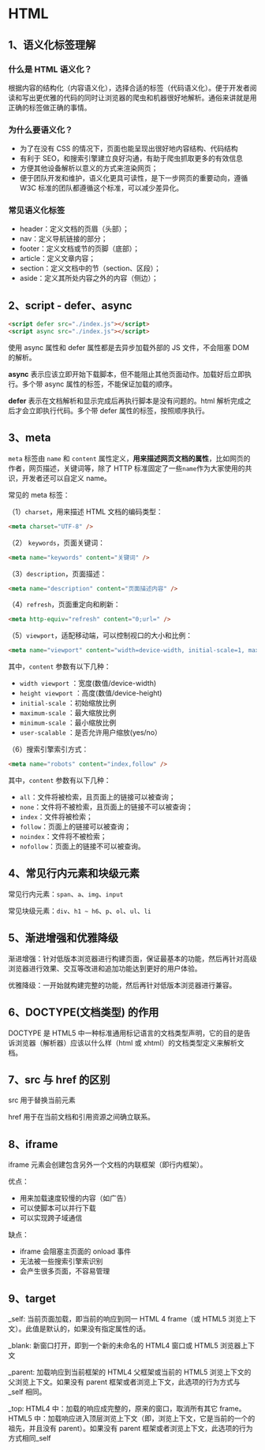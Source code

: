 # HTML

## 1、语义化标签理解

### 什么是 HTML 语义化？

根据内容的结构化（内容语义化），选择合适的标签（代码语义化）。便于开发者阅读和写出更优雅的代码的同时让浏览器的爬虫和机器很好地解析。通俗来讲就是用正确的标签做正确的事情。

### 为什么要语义化？

-   为了在没有 CSS 的情况下，页面也能呈现出很好地内容结构、代码结构
-   有利于 SEO，和搜索引擎建立良好沟通，有助于爬虫抓取更多的有效信息
-   方便其他设备解析以意义的方式来渲染网页；
-   便于团队开发和维护，语义化更具可读性，是下一步网页的重要动向，遵循 W3C 标准的团队都遵循这个标准，可以减少差异化。

### 常见语义化标签

-   header：定义文档的页眉（头部）；
-   nav：定义导航链接的部分；
-   footer：定义文档或节的页脚（底部）；
-   article：定义文章内容；
-   section：定义文档中的节（section、区段）；
-   aside：定义其所处内容之外的内容（侧边）；

## 2、script - defer、async

```html
<script defer src="./index.js"></script>
<script async src="./index.js"></script>
```

使用 async 属性和 defer 属性都是去异步加载外部的 JS 文件，不会阻塞 DOM 的解析。

**async** 表示应该立即开始下载脚本，但不能阻止其他页面动作。加载好后立即执行。多个带 async 属性的标签，不能保证加载的顺序。

**defer** 表示在文档解析和显示完成后再执行脚本是没有问题的。html 解析完成之后才会立即执行代码。多个带 defer 属性的标签，按照顺序执行。

## 3、meta

`meta` 标签由 `name` 和 `content` 属性定义，**用来描述网页文档的属性**，比如网页的作者，网页描述，关键词等，除了 HTTP 标准固定了一些`name`作为大家使用的共识，开发者还可以自定义 name。

常见的 meta 标签：

（1）`charset`，用来描述 HTML 文档的编码类型：

```html
<meta charset="UTF-8" />
```

（2） `keywords`，页面关键词：

```html
<meta name="keywords" content="关键词" />
```

（3）`description`，页面描述：

```html
<meta name="description" content="页面描述内容" />
```

（4）`refresh`，页面重定向和刷新：

```html
<meta http-equiv="refresh" content="0;url=" />
```

（5）`viewport`，适配移动端，可以控制视口的大小和比例：

```html
<meta name="viewport" content="width=device-width, initial-scale=1, maximum-scale=1" />
```

其中，`content` 参数有以下几种：

-   `width viewport` ：宽度(数值/device-width)
-   `height viewport` ：高度(数值/device-height)
-   `initial-scale` ：初始缩放比例
-   `maximum-scale` ：最大缩放比例
-   `minimum-scale` ：最小缩放比例
-   `user-scalable` ：是否允许用户缩放(yes/no）

（6）搜索引擎索引方式：

```html
<meta name="robots" content="index,follow" />
```

其中，`content` 参数有以下几种：

-   `all`：文件将被检索，且页面上的链接可以被查询；
-   `none`：文件将不被检索，且页面上的链接不可以被查询；
-   `index`：文件将被检索；
-   `follow`：页面上的链接可以被查询；
-   `noindex`：文件将不被检索；
-   `nofollow`：页面上的链接不可以被查询。

## 4、常见行内元素和块级元素

常见行内元素：`span`、`a`、`img`、`input`

常见块级元素：`div`、`h1 ~ h6`、`p`、`ol`、`ul`、`li`

## 5、渐进增强和优雅降级

渐进增强：针对低版本浏览器进行构建页面，保证最基本的功能，然后再针对高级浏览器进行效果、交互等改进和追加功能达到更好的用户体验。

优雅降级：一开始就构建完整的功能，然后再针对低版本浏览器进行兼容。

## 6、DOCTYPE(文档类型) 的作用

DOCTYPE 是 HTML5 中一种标准通用标记语言的文档类型声明，它的目的是告诉浏览器（解析器）应该以什么样（html 或 xhtml）的文档类型定义来解析文档。

## 7、src 与 href 的区别

src 用于替换当前元素

href 用于在当前文档和引用资源之间确立联系。

## 8、iframe

iframe 元素会创建包含另外一个文档的内联框架（即行内框架）。

优点：

-   用来加载速度较慢的内容（如广告）
-   可以使脚本可以并行下载
-   可以实现跨子域通信

缺点：

-   iframe 会阻塞主页面的 onload 事件
-   无法被一些搜索引擎索识别
-   会产生很多页面，不容易管理

## 9、target

\_self: 当前页面加载，即当前的响应到同一 HTML 4 frame（或 HTML5 浏览上下文）。此值是默认的，如果没有指定属性的话。

\_blank: 新窗口打开，即到一个新的未命名的 HTML4 窗口或 HTML5 浏览器上下文

\_parent: 加载响应到当前框架的 HTML4 父框架或当前的 HTML5 浏览上下文的父浏览上下文。如果没有 parent 框架或者浏览上下文，此选项的行为方式与 \_self 相同。

\_top: HTML4 中：加载的响应成完整的，原来的窗口，取消所有其它 frame。 HTML5 中：加载响应进入顶层浏览上下文（即，浏览上下文，它是当前的一个的祖先，并且没有 parent）。如果没有 parent 框架或者浏览上下文，此选项的行为方式相同\_self
